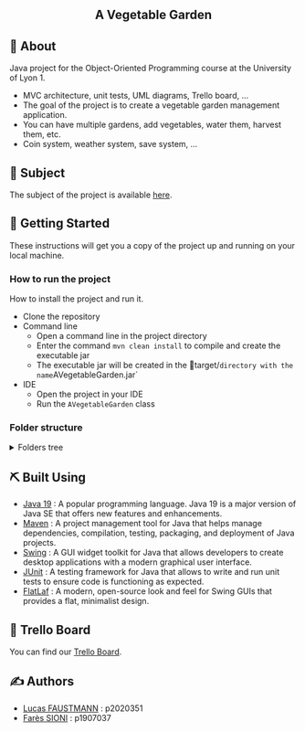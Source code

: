 <h2 align="center">A Vegetable Garden</h2>

## 🧐 About

Java project for the Object-Oriented Programming course at the University of Lyon 1.

- MVC architecture, unit tests, UML diagrams, Trello board, ...
- The goal of the project is to create a vegetable garden management application.
- You can have multiple gardens, add vegetables, water them, harvest them, etc.
- Coin system, weather system, save system, ...

## 📓 Subject

The subject of the project is available [here](project_subject.pdf).

## 🏁 Getting Started

These instructions will get you a copy of the project up and running on your local machine.

### How to run the project

How to install the project and run it.

- Clone the repository
- Command line
    - Open a command line in the project directory
    - Enter the command ```mvn clean install``` to compile and create the executable jar
    - The executable jar will be created in the 📙target/` directory with the name `AVegetableGarden.jar`
- IDE
    - Open the project in your IDE
    - Run the `AVegetableGarden` class

### Folder structure

<details>
<summary>Folders tree</summary>

```
├── images
├── saves
│
└── src
     ├── main
     │    └── java
     │        ├── modele
     │        │   ├── legumes
     │        │   ├── meteo
     │        │   ├── player
     │        │   ├── potagers
     │        │   └── save_load
     │        │
     │        └── vueControleur
     │            ├── icon
     │            └── vues
     │                ├── components
     │                └── windows
     │
     └──test
         └── java
             ├── modele
             │   ├── legumes
             │   ├── meteo
             │   └── potagers
             │         └── cases
             │
             └── vueControleur
                    └── icon
```

</details>

## ⛏️ Built Using

- [Java 19](https://www.oracle.com/java/technologies/javase/jdk19-archive-downloads.html) : A popular programming
  language. Java 19 is a major version of Java SE that offers new features
  and enhancements.
- [Maven](https://maven.apache.org/) : A project management tool for Java that helps manage dependencies, compilation,
  testing, packaging, and deployment of Java projects.
- [Swing](https://docs.oracle.com/javase/7/docs/api/javax/swing/package-summary.html) : A GUI widget toolkit for Java
  that allows developers to create desktop applications with a modern graphical user interface.
- [JUnit](https://junit.org/junit5/) : A testing framework for Java that allows to write and run unit tests
  to ensure code is functioning as expected.
- [FlatLaf](https://github.com/JFormDesigner/FlatLaf) : A modern, open-source look and feel for Swing GUIs that provides
  a flat, minimalist design.

## 📌 Trello Board

You can find our [Trello Board](https://trello.com/b/c6MRIEao/tableau-agile).

## ✍️ Authors

- [Lucas FAUSTMANN](https://forge.univ-lyon1.fr/p2020351) : p2020351
- [Farès SIONI](https://forge.univ-lyon1.fr/p1907037) : p1907037
